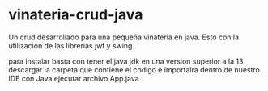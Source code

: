 # vinateria-crud-java
Un crud desarrollado para una pequeña vinateria en java. Esto con la utilizacion de las librerias jwt y swing.

para instalar basta con tener el java jdk en una version superior a la 13
descargar la carpeta que contiene el codigo e importalra dentro de nuestro IDE con Java
ejecutar archivo App.java
